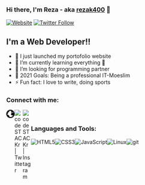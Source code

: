 ### Hi there, I'm Reza - aka [rezak400][website] 👋

[![Website](https://img.shields.io/website?label=My_Portofolio&style=for-the-badge&url=https%3A%2F%2Fbelajar-next-reza.vercel.app)](https://belajar-next-reza.vercel.app/)
[![Twitter Follow](https://img.shields.io/twitter/follow/rezak400?color=1DA1F2&logo=twitter&style=for-the-badge)](https://twitter.com/intent/follow?original_referer=https%3A%2F%2Fgithub.com%2FcodeSTACKr&screen_name=codeSTACKr)

## I'm a Web Developer!!

- 🔭 I just launched my portofolio website
- 🌱 I’m currently learning everything 🤣
- 👯 I’m looking for programming partner
- 🥅 2021 Goals: Being a professional IT-Moeslim
- ⚡ Fun fact: I love to write, doing sports


### Connect with me:

[<img align="left" alt="codeSTACKr.com" width="22px" src="https://raw.githubusercontent.com/iconic/open-iconic/master/svg/globe.svg" />][website]
[<img align="left" alt="codeSTACKr | Twitter" width="22px" src="https://cdn.jsdelivr.net/npm/simple-icons@v3/icons/twitter.svg" />][twitter]
[<img align="left" alt="codeSTACKr | Instagram" width="22px" src="https://cdn.jsdelivr.net/npm/simple-icons@v3/icons/instagram.svg" />][instagram]

<br />

### Languages and Tools:

[<img align="left" alt="HTML5" height="30px" src="https://raw.githubusercontent.com/udoyhasan/udoyhasan/main/icons/html.png" />][null-link]
[<img align="left" alt="CSS3" height="30px" src="https://raw.githubusercontent.com/udoyhasan/udoyhasan/main/icons/css.png" />][null-link]
[<img align="left" alt="JavaScript" height="30px" src="https://raw.githubusercontent.com/udoyhasan/udoyhasan/main/icons/js.png" />][null-link]
[<img align="left" alt="Linux" height="30px" src="https://raw.githubusercontent.com/udoyhasan/udoyhasan/main/icons/linux.png" />][null-link]
[<img align="left" alt="git" height="30px" src="https://raw.githubusercontent.com/udoyhasan/udoyhasan/main/icons/git.png" />][null-link]




[website]: https://belajar-next-reza.vercel.app
[twitter]: https://twitter.com/rezak400
[instagram]: https://www.instagram.com/reza.dwip/
[null-link]: #
